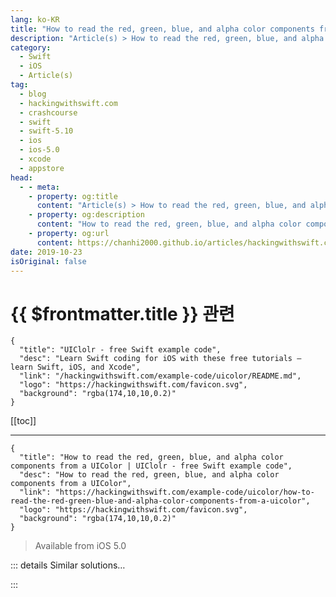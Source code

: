 ```yaml
---
lang: ko-KR
title: "How to read the red, green, blue, and alpha color components from a UIColor"
description: "Article(s) > How to read the red, green, blue, and alpha color components from a UIColor"
category:
  - Swift
  - iOS
  - Article(s)
tag: 
  - blog
  - hackingwithswift.com
  - crashcourse
  - swift
  - swift-5.10
  - ios
  - ios-5.0
  - xcode
  - appstore
head:
  - - meta:
    - property: og:title
      content: "Article(s) > How to read the red, green, blue, and alpha color components from a UIColor"
    - property: og:description
      content: "How to read the red, green, blue, and alpha color components from a UIColor"
    - property: og:url
      content: https://chanhi2000.github.io/articles/hackingwithswift.com/example-code/uicolor/how-to-read-the-red-green-blue-and-alpha-color-components-from-a-uicolor.html
date: 2019-10-23
isOriginal: false
---
```


# {{ $frontmatter.title }} 관련

```component VPCard
{
  "title": "UIClolr - free Swift example code",
  "desc": "Learn Swift coding for iOS with these free tutorials – learn Swift, iOS, and Xcode",
  "link": "/hackingwithswift.com/example-code/uicolor/README.md",
  "logo": "https://hackingwithswift.com/favicon.svg",
  "background": "rgba(174,10,10,0.2)"
}
```

[[toc]]

---

```component VPCard
{
  "title": "How to read the red, green, blue, and alpha color components from a UIColor | UIClolr - free Swift example code",
  "desc": "How to read the red, green, blue, and alpha color components from a UIColor",
  "link": "https://hackingwithswift.com/example-code/uicolor/how-to-read-the-red-green-blue-and-alpha-color-components-from-a-uicolor",
  "logo": "https://hackingwithswift.com/favicon.svg",
  "background": "rgba(174,10,10,0.2)"
}
```

> Available from iOS 5.0

<!-- TODO: 작성 -->

<!-- 
Creating a `UIColor` from red, green, blue, and alpha (RGBA) is easy enough:

```swift
let color = UIColor(red: 0.8, green: 0.1, blue: 0.5, alpha: 1)
```

But when you want to read those values back, you need to do a little more work. `UIColor` has a built-in method called `getRed()`, which unpacks the RGBA values into variable floats – you need to create four variables first, then pass them in by reference:

```swift
var red: CGFloat = 0
var green: CGFloat = 0
var blue: CGFloat = 0
var alpha: CGFloat = 0

color.getRed(&red, green: &green, blue: &blue, alpha: &alpha)
```

When that runs, `red` will have 0.8, `green` will have 0.1, and so on.

Because this is a pain to use you might find it best to wrap it up in an extension:

```swift
extension UIColor {
    var rgba: (red: CGFloat, green: CGFloat, blue: CGFloat, alpha: CGFloat) {
        var red: CGFloat = 0
        var green: CGFloat = 0
        var blue: CGFloat = 0
        var alpha: CGFloat = 0
        getRed(&red, green: &green, blue: &blue, alpha: &alpha)

        return (red, green, blue, alpha)
    }
}
```

Now you can use `color.rgba` to get back a tuple of all four color values.

-->

::: details Similar solutions…

<!--
/quick-start/swiftui/how-to-read-the-red-green-and-blue-values-from-a-color">How to read the red, green, and blue values from a Color 
/quick-start/swiftui/swiftui-tips-and-tricks">SwiftUI tips and tricks 
/quick-start/swiftui/all-swiftui-property-wrappers-explained-and-compared">All SwiftUI property wrappers explained and compared 
/example-code/strings/how-to-split-a-string-into-an-array-componentsseparatedby">How to split a string into an array: components(separatedBy:) 
/example-code/uikit/how-to-create-live-playgrounds-in-xcode">How to create live playgrounds in Xcode</a>
-->

:::

